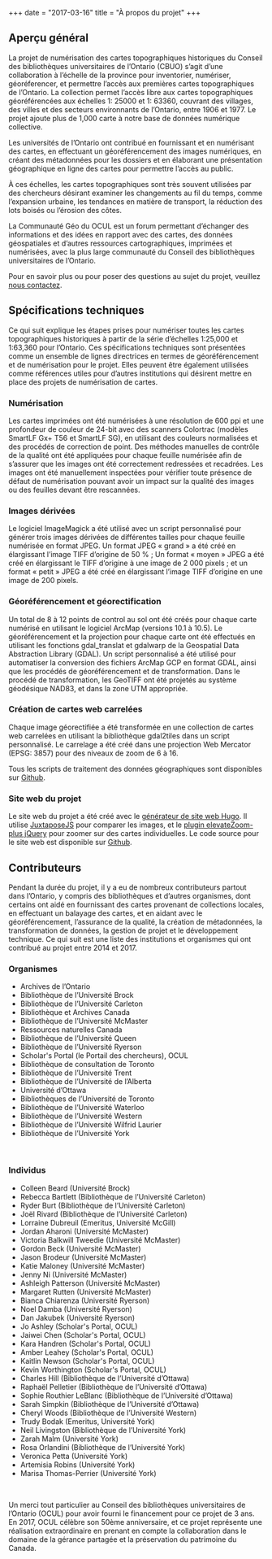 +++
date = "2017-03-16"
title = "À propos du projet"
+++

## Aperçu général

La projet de numérisation des cartes topographiques historiques du Conseil des bibliothèques universitaires de l’Ontario (CBUO) s’agit d’une collaboration à l’échelle de la province pour inventorier, numériser, géoréferencer, et permettre l’accès aux premières cartes topographiques de l’Ontario. La collection permet l’accès libre aux cartes topographiques géoréférencées aux échelles 1: 25000 et 1: 63360, couvrant des villages, des villes et des secteurs environnants de l’Ontario, entre 1906 et 1977. Le projet ajoute plus de 1,000 carte à notre base de données numérique collective.

Les universités de l’Ontario ont contribué en fournissant et en numérisant des cartes, en effectuant un géoréférencement des images numériques, en créant des métadonnées pour les dossiers et en élaborant une présentation géographique en ligne des cartes pour permettre l’accès au public. 

À ces échelles, les cartes topographiques sont très souvent utilisées par des chercheurs désirant examiner les changements au fil du temps, comme l’expansion urbaine, les tendances en matière de transport, la réduction des lots boisés ou l’érosion des côtes. 

La Communauté Géo du OCUL est un forum permettant d’échanger des informations et des idées en rapport avec des cartes, des données géospatiales et d’autres ressources cartographiques, imprimées et numérisées, avec la plus large communauté du Conseil des bibliothèques universitaires de l’Ontario.

Pour en savoir plus ou pour poser des questions au sujet du projet, veuillez [nous contactez](../contact/).

## Spécifications techniques

Ce qui suit explique les étapes prises pour numériser toutes les cartes topographiques historiques à partir de la série d’échelles 1:25,000 et 1:63,360 pour l’Ontario. Ces spécifications techniques sont présentées comme un ensemble de lignes directrices en termes de géoréférencement et de numérisation pour le projet. Elles peuvent être également utilisées comme références utiles pour d’autres institutions qui désirent mettre en place des projets de numérisation de cartes. 

### Numérisation
Les cartes imprimées ont été numérisées à une résolution de 600 ppi et une profondeur de couleur de 24-bit avec des scanners Colortrac (modèles SmartLF Gx+ T56 et SmartLF SG), en utilisant des couleurs normalisées et des procédés de correction de point. Des méthodes manuelles de contrôle de la qualité ont été appliquées pour chaque feuille numérisée afin de s’assurer que les images ont été correctement redressées et recadrées. Les images ont été manuellement inspectées pour vérifier toute présence de défaut de numérisation pouvant avoir un impact sur la qualité des images ou des feuilles devant être rescannées. 

### Images dérivées
Le logiciel ImageMagick a été utilisé avec un script personnalisé pour générer trois images dérivées de différentes tailles pour chaque feuille numérisée en format JPEG. Un format JPEG « grand » a été créé en élargissant l’image TIFF d’origine de 50 % ; Un format « moyen » JPEG a été créé en élargissant le TIFF d’origine à une image de 2 000 pixels ; et un format « petit » JPEG a été créé en élargissant l’image TIFF d’origine en une image de 200 pixels. 

### Géoréférencement et géorectification
Un total de 8 à 12 points de control au sol ont été créés pour chaque carte numérisé en utilisant le logiciel ArcMap (versions 10.1 à 10.5). Le géoréférencement et la projection pour chaque carte ont été effectués en utilisant les fonctions gdal_translat et gdalwarp de la Geospatial Data Abstraction Library (GDAL). Un script personnalisé a été utilisé pour automatiser la conversion des fichiers ArcMap GCP en format GDAL, ainsi que les procédés de géoréférencement et de transformation. Dans le procédé de transformation, les GeoTIFF ont été projetés au système géodésique NAD83, et dans la zone UTM appropriée. 

### Création de cartes web carrelées
Chaque image géorectifiée a été transformée en une collection de cartes web carrelées en utilisant la bibliothèque gdal2tiles dans un script personnalisé. Le carrelage a été créé dans une projection Web Mercator (EPSG: 3857) pour des niveaux de zoom de 6 à 16. 

Tous les scripts de traitement des données géographiques sont disponibles sur [Github](https://github.com/jasonbrodeur/OCUL_HTDP).

### Site web du projet
Le site web du projet a été créé avec le [générateur de site web Hugo](https://gohugo.io/). Il utilise [JuxtaposeJS](https://juxtapose.knightlab.com/) pour comparer les images, et le [plugin elevateZoom-plus jQuery](https://github.com/igorlino/elevatezoom-plus)  pour zoomer sur des cartes individuelles. Le code source pour le site web est disponible sur [Github](https://github.com/scholarsportal/historical-topos).

## Contributeurs

Pendant la durée du projet, il y a eu de nombreux contributeurs partout dans l’Ontario, y compris des bibliothèques et d’autres organismes, dont certains ont aidé en fournissant des cartes provenant de collections locales, en effectuant un balayage des cartes, et en aidant avec le géoréférencement, l’assurance de la qualité, la création de métadonnées, la transformation de données, la gestion de projet et le développement technique. Ce qui suit est une liste des institutions et organismes qui ont contribué au projet entre 2014 et 2017. 

### Organismes
* Archives de l’Ontario
* Bibliothèque de l’Université Brock
* Bibliothèque de l’Université Carleton 
* Bibliothèque et Archives Canada
* Bibliothèque de l’Université McMaster 
* Ressources naturelles Canada
* Bibliothèque de l’Université Queen
* Bibliothèque de l’Université Ryerson 
* Scholar's Portal (le Portail des chercheurs), OCUL
* Bibliothèque de consultation de Toronto
* Bibliothèque de l’Université Trent 
* Bibliothèque de l’Université de l’Alberta
* Université d’Ottawa
* Bibliothèques de l’Université de Toronto
* Bibliothèque de l’Université Waterloo
* Bibliothèque de l’Université Western 
* Bibliothèque de l’Université Wilfrid Laurier 
* Bibliothèque de l’Université York 


<br>

### Individus
* Colleen Beard (Université Brock)
* Rebecca Bartlett (Bibliothèque de l’Université Carleton)
* Ryder Burt (Bibliothèque de l’Université Carleton)
* Joël Rivard (Bibliothèque de l’Université Carleton)
* Lorraine Dubreuil (Emeritus, Université McGill)
* Jordan Aharoni (Université McMaster)
* Victoria Balkwill Tweedie (Université McMaster)
* Gordon Beck (Université McMaster)
* Jason Brodeur (Université McMaster)
* Katie Maloney (Université McMaster)
* Jenny Ni (Université McMaster)
* Ashleigh Patterson (Université McMaster)
* Margaret Rutten (Université McMaster)
* Bianca Chiarenza (Université Ryerson)
* Noel Damba (Université Ryerson)
* Dan Jakubek (Université Ryerson)
* Jo Ashley (Scholar's Portal, OCUL)
* Jaiwei Chen (Scholar's Portal, OCUL)
* Kara Handren (Scholar's Portal, OCUL)
* Amber Leahey (Scholar's Portal, OCUL)
* Kaitlin Newson (Scholar's Portal, OCUL)
* Kevin Worthington (Scholar's Portal, OCUL)
* Charles Hill (Bibliothèque de l’Université d’Ottawa)
* Raphaël Pelletier (Bibliothèque de l’Université d’Ottawa)
* Sophie Routhier LeBlanc (Bibliothèque de l’Université d’Ottawa)
* Sarah Simpkin (Bibliothèque de l’Université d’Ottawa)
* Cheryl Woods (Bibliothèque de l’Université Western)
* Trudy Bodak (Emeritus, Université York)
* Neil Livingston (Bibliothèque de l’Université York)
* Zarah Malm (Université York)
* Rosa Orlandini (Bibliothèque de l’Université York)
* Veronica Petta (Université York)
* Artemisia Robins (Université York)
* Marisa Thomas-Perrier (Université York)

<br>

Un merci tout particulier au Conseil des bibliothèques universitaires de l’Ontario (OCUL) pour avoir fourni le financement pour ce projet de 3 ans. En 2017, OCUL célèbre son 50ème anniversaire, et ce projet représente une réalisation extraordinaire en prenant en compte la collaboration dans le domaine de la gérance partagée et la préservation du patrimoine du Canada. 

